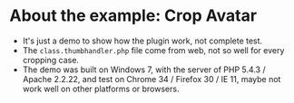 # About the example: Crop Avatar

- It's just a demo to show how the plugin work, not complete test.
- The `class.thumbhandler.php` file come from web, not so well for every cropping case.
- The demo was built on Windows 7, with the server of PHP 5.4.3 / Apache 2.2.22, and test on Chrome 34 / Firefox 30 / IE 11, maybe not work well on other platforms or browsers.
